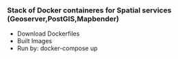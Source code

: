 ### Stack of Docker containeres for Spatial services (Geoserver,PostGIS,Mapbender)

 - Download Dockerfiles 
 - Built Images
 - Run by: docker-compose up
